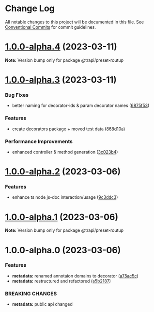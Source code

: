 # Change Log

All notable changes to this project will be documented in this file.
See [Conventional Commits](https://conventionalcommits.org) for commit guidelines.

# [1.0.0-alpha.4](https://github.com/Tada5hi/trapi/compare/@trapi/preset-routup@1.0.0-alpha.3...@trapi/preset-routup@1.0.0-alpha.4) (2023-03-11)

**Note:** Version bump only for package @trapi/preset-routup





# [1.0.0-alpha.3](https://github.com/Tada5hi/trapi/compare/@trapi/preset-routup@1.0.0-alpha.2...@trapi/preset-routup@1.0.0-alpha.3) (2023-03-11)


### Bug Fixes

* better naming for decorator-ids & param decorator names ([6875f53](https://github.com/Tada5hi/trapi/commit/6875f53d7f5a2379ef19933626e46885ce3fcadc))


### Features

* create decorators package + moved test data ([868d10a](https://github.com/Tada5hi/trapi/commit/868d10abfa7895bedba352d871254a8f98f47776))


### Performance Improvements

* enhanced controller & method generation ([3c023b4](https://github.com/Tada5hi/trapi/commit/3c023b4525559a9dff34c6113ba33d6f4c9b0986))





# [1.0.0-alpha.2](https://github.com/Tada5hi/trapi/compare/@trapi/preset-routup@1.0.0-alpha.1...@trapi/preset-routup@1.0.0-alpha.2) (2023-03-06)


### Features

* enhance ts node js-doc interaction/usage ([9c3ddc3](https://github.com/Tada5hi/trapi/commit/9c3ddc372b0e73e2ecdc035912dabacc1076541a))





# [1.0.0-alpha.1](https://github.com/Tada5hi/trapi/compare/@trapi/preset-routup@1.0.0-alpha.0...@trapi/preset-routup@1.0.0-alpha.1) (2023-03-06)

**Note:** Version bump only for package @trapi/preset-routup





# 1.0.0-alpha.0 (2023-03-06)


### Features

* **metadata:** renamed annotaion domains to decorator ([a75ac5c](https://github.com/Tada5hi/trapi/commit/a75ac5c60f6013c5270bc8e943f6f2b91e87e24d))
* **metadata:** restructured and refactored ([a5b2187](https://github.com/Tada5hi/trapi/commit/a5b2187e8080ca5084afb3d262c0434eeb7e9f42))


### BREAKING CHANGES

* **metadata:** public api changed
